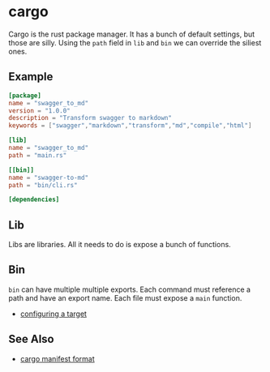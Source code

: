# cargo
Cargo is the rust package manager. It has a bunch of default settings, but
those are silly. Using the `path` field in `lib` and `bin` we can override the
siliest ones.

## Example
```toml
[package]
name = "swagger_to_md"
version = "1.0.0"
description = "Transform swagger to markdown"
keywords = ["swagger","markdown","transform","md","compile","html"]

[lib]
name = "swagger_to_md"
path = "main.rs"

[[bin]]
name = "swagger-to-md"
path = "bin/cli.rs"

[dependencies]
```

## Lib
Libs are libraries. All it needs to do is expose a bunch of functions.

## Bin
`bin` can have multiple multiple exports. Each command must reference a path
and have an export name. Each file must expose a `main` function.
- [configuring a target](http://doc.crates.io/manifest.html#configuring-a-target)

## See Also
- [cargo manifest format](http://doc.crates.io/manifest.html)

